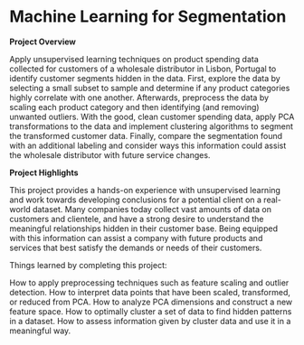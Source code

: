 # Machine Learning for Segmentation


**Project Overview**

Apply unsupervised learning techniques on product spending data collected for customers of a wholesale distributor in Lisbon, Portugal to identify customer segments hidden in the data. First, explore the data by selecting a small subset to sample and determine if any product categories highly correlate with one another. Afterwards, preprocess the data by scaling each product category and then identifying (and removing) unwanted outliers. With the good, clean customer spending data, apply PCA transformations to the data and implement clustering algorithms to segment the transformed customer data. Finally, compare the segmentation found with an additional labeling and consider ways this information could assist the wholesale distributor with future service changes.

**Project Highlights**

This project provides a hands-on experience with unsupervised learning and work towards developing conclusions for a potential client on a real-world dataset. Many companies today collect vast amounts of data on customers and clientele, and have a strong desire to understand the meaningful relationships hidden in their customer base. Being equipped with this information can assist a company with future products and services that best satisfy the demands or needs of their customers.

Things learned by completing this project:

How to apply preprocessing techniques such as feature scaling and outlier detection.
How to interpret data points that have been scaled, transformed, or reduced from PCA.
How to analyze PCA dimensions and construct a new feature space.
How to optimally cluster a set of data to find hidden patterns in a dataset.
How to assess information given by cluster data and use it in a meaningful way.
